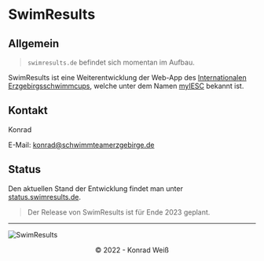 # SwimResults

## Allgemein

> `swimresults.de` befindet sich momentan im Aufbau.

SwimResults ist eine Weiterentwicklung der Web-App des [Internationalen Erzgebirgsschwimmcups](https://erzgebirgsschwimmcup.de), welche unter dem Namen [myIESC](https://my.erzgebirgsschwimmcup.de/about.php) bekannt ist.

## Kontakt

Konrad

E-Mail: konrad@schwimmteamerzgebirge.de



## Status

Den aktuellen Stand der Entwicklung findet man unter [status.swimresults.de](https://status.swimresults.de).

 > Der Release von SwimResults ist für Ende 2023 geplant.

_________

![SwimResults](https://swimresults.de/images/bg.jpg)

<center>&copy; 2022 - Konrad Weiß</center>
